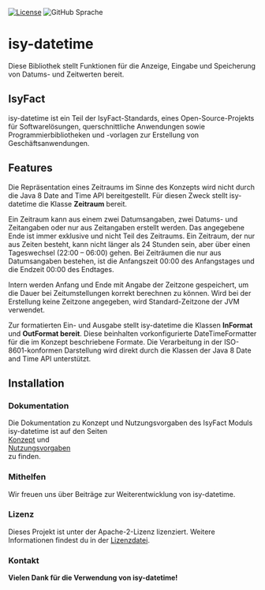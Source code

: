 [![License](https://img.shields.io/badge/License-Apache_2.0-orange)](https://opensource.org/licenses/Apache-2.0)
![GitHub Sprache](https://img.shields.io/badge/Language-Java_21-orange)


# isy-datetime

Diese Bibliothek stellt Funktionen für die Anzeige, Eingabe und Speicherung von Datums- und Zeitwerten bereit. 



## IsyFact

isy-datetime ist ein Teil der IsyFact-Standards, eines Open-Source-Projekts für Softwarelösungen, querschnittliche Anwendungen sowie Programmierbibliotheken und -vorlagen zur Erstellung von Geschäftsanwendungen.

## Features

Die Repräsentation eines Zeitraums im Sinne des Konzepts wird nicht durch die Java 8 Date and Time API bereitgestellt. Für diesen Zweck stellt isy-datetime die Klasse __Zeitraum__ bereit.

Ein Zeitraum kann aus einem zwei Datumsangaben, zwei Datums- und Zeitangaben oder nur aus Zeitangaben erstellt werden. Das angegebene Ende ist immer exklusive und nicht Teil des Zeitraums. Ein Zeitraum, der nur aus Zeiten besteht, kann nicht länger als 24 Stunden sein, aber über einen Tageswechsel (22:00 – 06:00) gehen. Bei Zeiträumen die nur aus Datumsangaben bestehen, ist die Anfangszeit 00:00 des Anfangstages und die Endzeit 00:00 des Endtages.

Intern werden Anfang und Ende mit Angabe der Zeitzone gespeichert, um die Dauer bei Zeitumstellungen korrekt berechnen zu können. Wird bei der Erstellung keine Zeitzone angegeben, wird Standard-Zeitzone der JVM verwendet.

Zur formatierten Ein- und Ausgabe stellt isy-datetime die Klassen __InFormat__ und __OutFormat bereit__. Diese beinhalten vorkonfigurierte DateTimeFormatter für die im Konzept beschriebene Formate. Die Verarbeitung in der ISO-8601-konformen Darstellung wird direkt durch die Klassen der Java 8 Date and Time API unterstützt.

## Installation



### Dokumentation
Die Dokumentation zu Konzept und Nutzungsvorgaben des IsyFact Moduls isy-datetime ist auf den Seiten  
[Konzept](isy-datetime-doc/modules/ROOT/pages/konzept/konzept.adoc) und  
[Nutzungsvorgaben](isy-datetime-doc/modules/ROOT/pages/nutzungsvorgaben/nutzungsvorgaben.adoc)  
zu finden.


### Mithelfen
Wir freuen uns über Beiträge zur Weiterentwicklung von isy-datetime. 

### Lizenz


Dieses Projekt ist unter der Apache-2-Lizenz lizenziert. Weitere Informationen findest du in der [Lizenzdatei](license/LICENSE).

### Kontakt


__Vielen Dank für die Verwendung von isy-datetime!__


